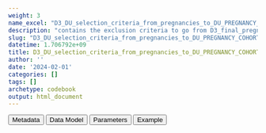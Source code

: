 ```yaml
---
weight: 3
name_excel: "D3_DU_selection_criteria_from_pregnancies_to_DU_PREGNANCY_COHORT.xlsx"
description: "contains the exclusion criteria to go from D3_final_pregnancy to the pregnancies of D3_DU_PREGNANCY-COHORT, as described in subsection 4.1 of DP3_SAP_DU_MS_V2.2"
slug: "D3_DU_selection_criteria_from_pregnancies_to_DU_PREGNANCY_COHORT"
datetime: 1.706792e+09
title: D3_DU_selection_criteria_from_pregnancies_to_DU_PREGNANCY_COHORT
author: ''
date: '2024-02-01'
categories: []
tags: []
archetype: codebook
output: html_document
---
```


<script src="/rmarkdown-libs/core-js/shim.min.js"></script>
<script src="/rmarkdown-libs/react/react.min.js"></script>
<script src="/rmarkdown-libs/react/react-dom.min.js"></script>
<script src="/rmarkdown-libs/reactwidget/react-tools.js"></script>
<script src="/rmarkdown-libs/htmlwidgets/htmlwidgets.js"></script>
<link href="/rmarkdown-libs/reactable/reactable.css" rel="stylesheet" />
<script src="/rmarkdown-libs/reactable-binding/reactable.js"></script>
<div class="tab">
<button class="tablinks" onclick="openCity(event, &#39;Metadata&#39;)" id="defaultOpen">Metadata</button>
<button class="tablinks" onclick="openCity(event, &#39;Data Model&#39;)">Data Model</button>
<button class="tablinks" onclick="openCity(event, &#39;Parameters&#39;)">Parameters</button>
<button class="tablinks" onclick="openCity(event, &#39;Example&#39;)">Example</button>
</div>
<div id="Metadata" class="tabcontent">
<div id="htmlwidget-1" class="reactable html-widget " style="width:auto;height:600px;"></div>
<script type="application/json" data-for="htmlwidget-1">{"x":{"tag":{"name":"Reactable","attribs":{"data":{"medatata_name":["name of the D3","content of the D3","Unit of observation","Dataset where the list of UoOs is fully listed and with 1 record per UoO","How many observations per UoO","NxUoO","Variables capturing the UoO","Primary key","Parameters",null,null,null,null,null,null,null,null,null,null,null],"metadata_content":["D3_DU_selection_criteria_from_pregnancies_to_DU_PREGNANCY-COHORT","contains the exclusion criteria to go from D3_final_pregnancy to the pregnancies of D3_DU_PREGNANCY-COHORT, as described in subsection 4.1 of DP3_SAP_DU_MS_V2.2","a pregnancy in the D3_final_pregnancy","D3_final_pregnancy","1","1","pregnancy_id","pregnancy_id",null,null,null,null,null,null,null,null,null,null,null,null]},"columns":[{"id":"medatata_name","name":"medatata_name","type":"character"},{"id":"metadata_content","name":"metadata_content","type":"character"}],"sortable":false,"searchable":true,"pagination":false,"highlight":true,"bordered":true,"striped":true,"style":{"maxWidth":1800},"height":"600px","dataKey":"8c6f3a35d3d0b10250a1cde541ebbec9"},"children":[]},"class":"reactR_markup"},"evals":[],"jsHooks":[]}</script>
</div>
<div id="Data Model" class="tabcontent">
<div id="htmlwidget-2" class="reactable html-widget " style="width:auto;height:600px;"></div>
<script type="application/json" data-for="htmlwidget-2">{"x":{"tag":{"name":"Reactable","attribs":{"data":{"Variable":["pregnancy_id","person_id","entry_spell_category","birth_date","pregnancy_start_date","pregnancy_end_date","type_of_pregnancy_end","cohort_entry_date","cohort_exit_date","DU_pregnancy_study_entry_date","DU_pregnancy_study_exit_date","EXCLUSION_1_pregnancy_with_inappropriate_quality","EXCLUSION_2_pregnancy_not_in_fertile_age","EXCLUSION_3_pregnancy_not_in_study_period","EXCLUSION_4_pregnancy_outside_period_with_medicines",null,null,null,null,null],"Description":["unique pregnancy identifier","unique person identifier","date when the person starts to be observed in the data source",null,"best estimate of the date of pregnancy start","best estimate of the date of pregnancy end","Type of pregnancy end","entry in the SAP1 study of pregnant person","exit from the SAP1 study","Date when the person enters the period related to the pregnancy according to the DU protocol","Date when the person exits the period related to the pregnancy  according to the DU protocol","This is a variable created by each DAP. It excludes from the output of the ConcePTION Pregnancy Algorithm those pregnancies that are not considered to be appripriate for inclusion in the study","This binary variable excludes those pregnancies if the pregnant person is younger than 15 or older than 49 during between pregnancy end and pregnancy","This binary variable excludes those pregnancies whose period of interest (between DU_pregnancy_study_entry_date and DU_pregnancy_study_exit_date) is not contained in the study period","This binary variable excludes those pregnancies whose period of interest (between DU_pregnancy_study_entry_date and DU_pregnancy_study_exit_date) is not contained in the period when the data source has medicines data",null,null,null,null,null],"Format":[null,"character","date",null,"date","date","character","date","date","date","date","binary","binary","binary","binary",null,null,null,null,null],"Vocabulary":[null,null,null,null,null,null,null,null,null,null,null,"1 = exclude\r\n0 = otherwise","1 = exclude\r\n0 = otherwise","1 = exclude\r\n0 = otherwise","1 = exclude\r\n0 = otherwise",null,null,null,null,null],"Parameters":[null,null,null,null,null,null,null,null,null,null,null,null,null,"study_start\r\nstudy_end",null,null,null,null,null,null],"Notes and examples":[null,null,null,null,null,null,null,null,null,null,null,null,null,null,null,null,null,null,null,null],"Source tables and variables":[null,null,"D3_study_population_SAP1/entry_spell_category","D3_study_population_SAP1","D3_pregnancy_final","D3_pregnancy_final","D3_pregnancy_final","D3_study_population_SAP1/cohort_entry_date","D3_study_population_SAP1/cohort_exit_date",null,null,null,null,null,null,null,null,null,null,null],"Retrieved":["yes","yes","yes","yes","yes","yes","yes","yes",null,null,null,null,null,null,null,null,null,null,null,null],"Created":[null,null,null,null,null,null,null,null,null,"yes","yes","yes","yes","yes","yes",null,null,null,null,null],"Algorithm_id":[null,null,null,null,null,null,null,null,null,null,null,null,null,null,null,null,null,null,null,null],"Rule":[null,null,null,null,null,null,null,null,null,"for DS with complete data: pregnancy_start_date - 12 months\r\nfor THL and FISABIO: pregnancy_start_date - 3 months\r\nfor EFEMERIS: : pregnancy_start_date - 2.5 months","pregnancy_end_date + 3 months execpt in EFEMERIS where it's pregnancy_end_date","DAP-specific\r\nfor UOSL: ((type_of_end == \"LB\" OR type_of_end == \"SB\") AND PROMPT == \"yes\") OR (type_of_end == \"SA\" OR type_of_end == \"T\")\r\nfor THL: …\r\nfor SAIL: …\r\n","DU_pregnancy_study_end_date < 50th birthday & DU_pregnancy_study_entry_date >= 15th birthday","1 if DU_pregnancy_study_entry_date < study_start | DU_pregnancy_study_end_date > study_end","1 if DU_pregnancy_study_entry_date < cohort_entry_date | DU_pregnancy_study_end_date > cohort_exit_date",null,null,null,null,null]},"columns":[{"id":"Variable","name":"Variable","type":"character"},{"id":"Description","name":"Description","type":"character"},{"id":"Format","name":"Format","type":"character"},{"id":"Vocabulary","name":"Vocabulary","type":"character"},{"id":"Parameters","name":"Parameters","type":"character"},{"id":"Notes and examples","name":"Notes and examples","type":"logical"},{"id":"Source tables and variables","name":"Source tables and variables","type":"character"},{"id":"Retrieved","name":"Retrieved","type":"character"},{"id":"Created","name":"Created","type":"character"},{"id":"Algorithm_id","name":"Algorithm_id","type":"logical"},{"id":"Rule","name":"Rule","type":"character"}],"sortable":false,"searchable":true,"pagination":false,"highlight":true,"bordered":true,"striped":true,"style":{"maxWidth":1800},"height":"600px","dataKey":"eb23d238e6ffce681b165e345528d641"},"children":[]},"class":"reactR_markup"},"evals":[],"jsHooks":[]}</script>
</div>
<div id="Parameters" class="tabcontent">
<div id="htmlwidget-3" class="reactable html-widget " style="width:auto;height:600px;"></div>
<script type="application/json" data-for="htmlwidget-3">{"x":{"tag":{"name":"Reactable","attribs":{"data":{"Parameter":["study_start","study_end",null,null,null,null,null,null,null,null,null,null,null,null,null,null,null,null,null,null],"Value":[null,null,null,null,null,null,null,null,null,null,null,null,null,null,null,null,null,null,null,null]},"columns":[{"id":"Parameter","name":"Parameter","type":"character"},{"id":"Value","name":"Value","type":"logical"}],"sortable":false,"searchable":true,"pagination":false,"highlight":true,"bordered":true,"striped":true,"style":{"maxWidth":1800},"height":"600px","dataKey":"fc10e32004c01e5e771fc929aff54ce2"},"children":[]},"class":"reactR_markup"},"evals":[],"jsHooks":[]}</script>
</div>
<div id="Example" class="tabcontent">
<div id="htmlwidget-4" class="reactable html-widget " style="width:auto;height:600px;"></div>
<script type="application/json" data-for="htmlwidget-4">{"x":{"tag":{"name":"Reactable","attribs":{"data":{"person_id  ":[null,null,null,null,null,null,null,null,null,null,null,null,null,null,null,null,null,null,null,null]},"columns":[{"id":"person_id  ","name":"person_id  ","type":"logical"}],"sortable":false,"searchable":true,"pagination":false,"highlight":true,"bordered":true,"striped":true,"style":{"maxWidth":1800},"height":"600px","dataKey":"056919339959cfe7c4ff44cb678f96ae"},"children":[]},"class":"reactR_markup"},"evals":[],"jsHooks":[]}</script>
</div>
